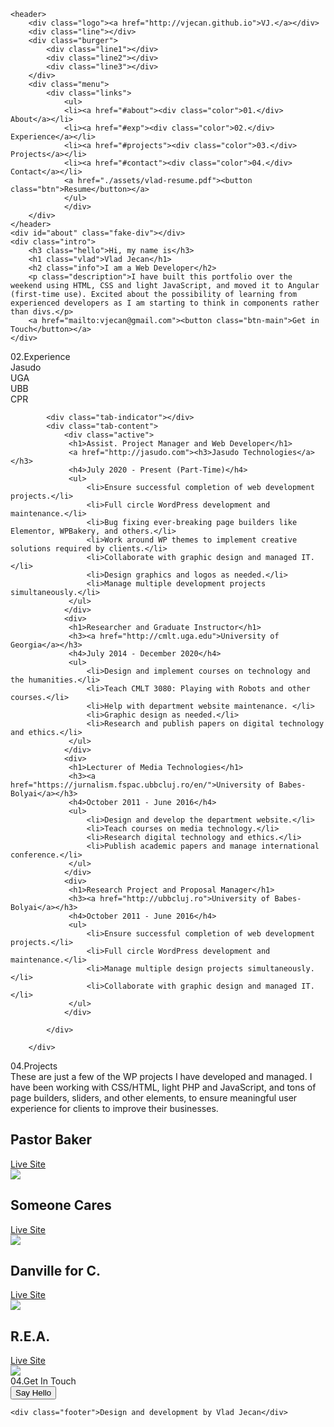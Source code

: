 <!DOCTYPE html>
<html lang="en">
<head>
    <meta charset="UTF-8">
    <meta name="viewport" content="width=device-width, initial-scale=1.0">
    <title>Vlad Jecan - Developer</title>
    <base href="/">
    <link rel="stylesheet" href="style.css">
<link rel="stylesheet" href="styles.2099ff2cae5460b996ff.css"></head>
<body>
    
    <header>  
        <div class="logo"><a href="http://vjecan.github.io">VJ.</a></div>
        <div class="line"></div>
        <div class="burger">
            <div class="line1"></div>
            <div class="line2"></div>
            <div class="line3"></div>
        </div> 
        <div class="menu">
            <div class="links">
                <ul>
                <li><a href="#about"><div class="color">01.</div> About</a></li>
                <li><a href="#exp"><div class="color">02.</div> Experience</a></li>
                <li><a href="#projects"><div class="color">03.</div> Projects</a></li>
                <li><a href="#contact"><div class="color">04.</div> Contact</a></li>
                <a href="./assets/vlad-resume.pdf"><button class="btn">Resume</button></a>
                </ul>
                </div>     
        </div>
    </header>
    <div id="about" class="fake-div"></div>
    <div class="intro">
        <h3 class="hello">Hi, my name is</h3>
        <h1 class="vlad">Vlad Jecan</h1>
        <h2 class="info">I am a Web Developer</h2>
        <p class="description">I have built this portfolio over the weekend using HTML, CSS and light JavaScript, and moved it to Angular (first-time use). Excited about the possibility of learning from experienced developers as I am starting to think in components rather than divs.</p>
        <a href="mailto:vjecan@gmail.com"><button class="btn-main">Get in Touch</button></a>
    </div>
    
   <section id="exp" class="exp">
    <div class="vlad"><span class="color-title">02.</span>Experience</div>
           <div class="tabs">
            <div class="tab-header">
            <div class="active">Jasudo</div>
            <div>UGA</div>
            <div>UBB</div>
            <div>CPR</div>
            </div>
            
            <div class="tab-indicator"></div>
            <div class="tab-content">
                <div class="active">
                 <h1>Assist. Project Manager and Web Developer</h1>
                 <a href="http://jasudo.com"><h3>Jasudo Technologies</a></h3>
                 <h4>July 2020 - Present (Part-Time)</h4>
                 <ul>
                     <li>Ensure successful completion of web development projects.</li>
                     <li>Full circle WordPress development and maintenance.</li>
                     <li>Bug fixing ever-breaking page builders like Elementor, WPBakery, and others.</li>
                     <li>Work around WP themes to implement creative solutions required by clients.</li>
                     <li>Collaborate with graphic design and managed IT.</li>
                     <li>Design graphics and logos as needed.</li>
                     <li>Manage multiple development projects simultaneously.</li>
                 </ul>
                </div>
                <div>
                 <h1>Researcher and Graduate Instructor</h1>
                 <h3><a href="http://cmlt.uga.edu">University of Georgia</a></h3>
                 <h4>July 2014 - December 2020</h4>
                 <ul>
                     <li>Design and implement courses on technology and the humanities.</li>
                     <li>Teach CMLT 3080: Playing with Robots and other courses.</li>
                     <li>Help with department website maintenance. </li>
                     <li>Graphic design as needed.</li>
                     <li>Research and publish papers on digital technology and ethics.</li>
                 </ul>
                </div>
                <div>
                 <h1>Lecturer of Media Technologies</h1>
                 <h3><a href="https://jurnalism.fspac.ubbcluj.ro/en/">University of Babes-Bolyai</a></h3>
                 <h4>October 2011 - June 2016</h4>
                 <ul>
                     <li>Design and develop the department website.</li>
                     <li>Teach courses on media technology.</li>
                     <li>Research digital technology and ethics.</li>
                     <li>Publish academic papers and manage international conference.</li>
                 </ul>
                </div>
                <div>
                 <h1>Research Project and Proposal Manager</h1>
                 <h3><a href="http://ubbcluj.ro">University of Babes-Bolyai</a></h3>
                 <h4>October 2011 - June 2016</h4>
                 <ul>
                     <li>Ensure successful completion of web development projects.</li>
                     <li>Full circle WordPress development and maintenance.</li>
                     <li>Manage multiple design projects simultaneously.</li>
                     <li>Collaborate with graphic design and managed IT.</li>
                 </ul>
                </div>
                
            </div>

        </div>

   </section>

   <section id="projects" class="projects">
             <div class="vlad"><span class="color-title">04.</span>Projects</div>
       <div class="text-projects">These are just a few of the WP projects I have developed and managed. I have been working with CSS/HTML, light PHP and JavaScript, and tons of page builders, sliders, and other elements, to ensure meaningful user experience for clients to improve their businesses. </div>
             <div class="box">
           <div class="box-content">
               <h2>Pastor Baker</h2>
            <a href="http://pastorbakerministries.com/">Live Site</a>
           </div>
           <img src="./assets/pbm.jpg">
       </div>
       <div class="box">
        <div class="box-content">
            <h2>Someone Cares</h2>
         <a href="http://s1catl.org">Live Site</a>
        </div>
        <img src="./assets/sc.jpg">
    </div>
    <div class="box">
        <div class="box-content">
            <h2>Danville for C.</h2>
         <a href="http://danvilleforcarter.com">Live Site</a>
        </div>
        <img src="./assets/dfc.jpg">
    </div>
    <div class="box">
        <div class="box-content">
            <h2>R.E.A.</h2>
         <a href="http://rea-usa.com">Live Site</a>
        </div>
        <img src="./assets/rea.jpg">
    </div>

</div>
   </section>

   <section id="contact" class="contact">
    <div class="bottom"><span class="color-title">04.</span>Get In Touch</div>
    <a href="mailto:vjecan@gmail.com"><button class="btn-bottom"><span>Say Hello</span></button></a>
   </section>    

    <div class="footer">Design and development by Vlad Jecan</div>

<script src="./assets/app.js"></script>
<script src="runtime.acf0dec4155e77772545.js" defer></script><script src="polyfills.35a5ca1855eb057f016a.js" defer></script><script src="main.e456cb6288e23a000723.js" defer></script></body>
</html>
